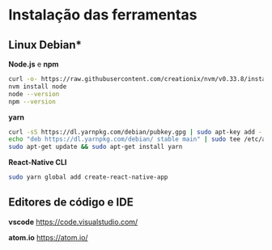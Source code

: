 # Instalação das ferramentas

## Linux Debian*

**Node.js** e **npm**

```bash
curl -o- https://raw.githubusercontent.com/creationix/nvm/v0.33.8/install.sh | bash
nvm install node
node --version
npm --version
```

**yarn**

```bash
curl -sS https://dl.yarnpkg.com/debian/pubkey.gpg | sudo apt-key add -
echo "deb https://dl.yarnpkg.com/debian/ stable main" | sudo tee /etc/apt/sources.list.d/yarn.list
sudo apt-get update && sudo apt-get install yarn
```

**React-Native CLI**

```bash
sudo yarn global add create-react-native-app
```


 
## Editores de código e IDE

**vscode**
https://code.visualstudio.com/

**atom.io**
https://atom.io/
